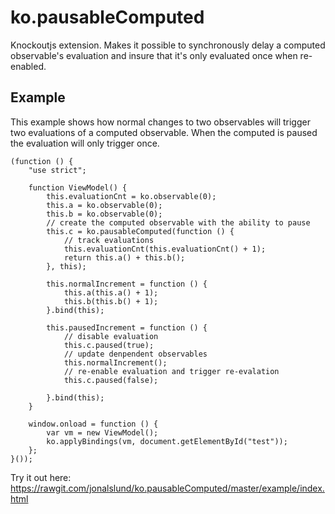# ko.pausableComputed
Knockoutjs extension. Makes it possible to synchronously delay a computed observable's evaluation and insure that it's only evaluated once when re-enabled.

## Example
This example shows how normal changes to two observables will trigger two evaluations of a computed observable. When the computed is paused the evaluation will only trigger once.

```
(function () {
	"use strict";

	function ViewModel() {
		this.evaluationCnt = ko.observable(0);
		this.a = ko.observable(0);
		this.b = ko.observable(0);
		// create the computed observable with the ability to pause
		this.c = ko.pausableComputed(function () {
			// track evaluations
			this.evaluationCnt(this.evaluationCnt() + 1);
			return this.a() + this.b();
		}, this);

		this.normalIncrement = function () {
			this.a(this.a() + 1);
			this.b(this.b() + 1);
		}.bind(this);
		
		this.pausedIncrement = function () {
			// disable evaluation
			this.c.paused(true);
			// update denpendent observables
			this.normalIncrement();
			// re-enable evaluation and trigger re-evalation
			this.c.paused(false);

		}.bind(this);
	}

	window.onload = function () {
		var vm = new ViewModel();
		ko.applyBindings(vm, document.getElementById("test"));
	};
}());
```

Try it out here: https://rawgit.com/jonalslund/ko.pausableComputed/master/example/index.html


